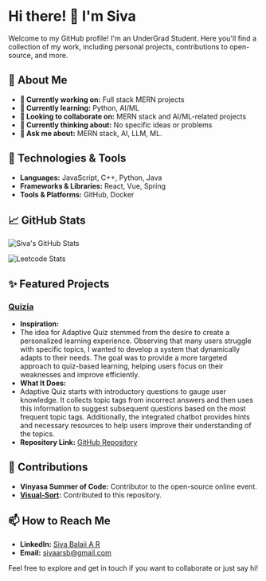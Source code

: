 # Hi there! 👋 I'm Siva

Welcome to my GitHub profile! I'm an UnderGrad Student. Here you'll find a collection of my work, including personal projects, contributions to open-source, and more.

## 🚀 About Me
- **🔭 Currently working on:** Full stack MERN projects
- **🌱 Currently learning:** Python, AI/ML
- **👯 Looking to collaborate on:** MERN stack and AI/ML-related projects
- **🤔 Currently thinking about:** No specific ideas or problems
- **💬 Ask me about:** MERN stack, AI, LLM, ML.

## 🔧 Technologies & Tools
- **Languages:** JavaScript, C++, Python, Java
- **Frameworks & Libraries:** React, Vue, Spring
- **Tools & Platforms:** GitHub, Docker

## 📈 GitHub Stats
![Siva's GitHub Stats](https://github-readme-stats.vercel.app/api?username=SivaBalaji-AR&show_icons=true&hide_title=true&count_private=true&hide=prs&theme=radical)

![Leetcode Stats](https://leetcard.jacoblin.cool/sivaarsb?ext=contest)

## ✨ Featured Projects
### [Quizia](https://quizia-lac.vercel.app/)
- **Inspiration:**
-  The idea for Adaptive Quiz stemmed from the desire to create a personalized learning experience. Observing that many users struggle with specific topics, I wanted to develop a system that dynamically adapts to their needs. The goal was to provide a more targeted approach to quiz-based learning, helping users focus on their weaknesses and improve efficiently.
- **What It Does:**
- Adaptive Quiz starts with introductory questions to gauge user knowledge. It collects topic tags from incorrect answers and then uses this information to suggest subsequent questions based on the most frequent topic tags. Additionally, the integrated chatbot provides hints and necessary resources to help users improve their understanding of the topics.
- **Repository Link:** [GitHub Repository](https://github.com/SivaBalaji-AR/QUIZIA-Complete.git)

## 🌟 Contributions
- **Vinyasa Summer of Code:** Contributor to the open-source online event.
- **[Visual-Sort](https://github.com/MastanSayyad/Visual-Sort.git):** Contributed to this repository.

## 📫 How to Reach Me
- **LinkedIn:** [Siva Balaji A R](https://www.linkedin.com/in/siva-balaji-a-r-582628255)
- **Email:** sivaarsb@gmail.com

Feel free to explore and get in touch if you want to collaborate or just say hi!

